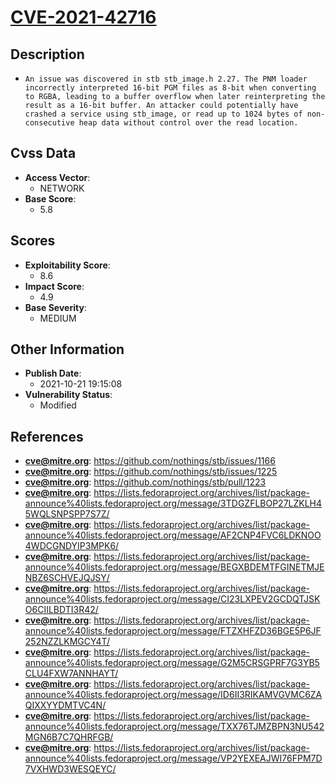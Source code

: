 
# [CVE-2021-42716](https://cve.mitre.org/cgi-bin/cvename.cgi?name=CVE-2021-42716)

## Description

- `An issue was discovered in stb stb_image.h 2.27. The PNM loader incorrectly interpreted 16-bit PGM files as 8-bit when converting to RGBA, leading to a buffer overflow when later reinterpreting the result as a 16-bit buffer. An attacker could potentially have crashed a service using stb_image, or read up to 1024 bytes of non-consecutive heap data without control over the read location.`

## Cvss Data

- **Access Vector**:
  - NETWORK
- **Base Score**:
  - 5.8

## Scores

- **Exploitability Score**:
  - 8.6
- **Impact Score**:
  - 4.9
- **Base Severity**:
  - MEDIUM

## Other Information

- **Publish Date**:
  - 2021-10-21 19:15:08
- **Vulnerability Status**:
  - Modified

## References

- **cve@mitre.org**: https://github.com/nothings/stb/issues/1166
- **cve@mitre.org**: https://github.com/nothings/stb/issues/1225
- **cve@mitre.org**: https://github.com/nothings/stb/pull/1223
- **cve@mitre.org**: https://lists.fedoraproject.org/archives/list/package-announce%40lists.fedoraproject.org/message/3TDGZFLBOP27LZKLH45WQLSNPSPP7S7Z/
- **cve@mitre.org**: https://lists.fedoraproject.org/archives/list/package-announce%40lists.fedoraproject.org/message/AF2CNP4FVC6LDKNOO4WDCGNDYIP3MPK6/
- **cve@mitre.org**: https://lists.fedoraproject.org/archives/list/package-announce%40lists.fedoraproject.org/message/BEGXBDEMTFGINETMJENBZ6SCHVEJQJSY/
- **cve@mitre.org**: https://lists.fedoraproject.org/archives/list/package-announce%40lists.fedoraproject.org/message/CI23LXPEV2GCDQTJSKO6CIILBDTI3R42/
- **cve@mitre.org**: https://lists.fedoraproject.org/archives/list/package-announce%40lists.fedoraproject.org/message/FTZXHFZD36BGE5P6JF252NZZLKMGCY4T/
- **cve@mitre.org**: https://lists.fedoraproject.org/archives/list/package-announce%40lists.fedoraproject.org/message/G2M5CRSGPRF7G3YB5CLU4FXW7ANNHAYT/
- **cve@mitre.org**: https://lists.fedoraproject.org/archives/list/package-announce%40lists.fedoraproject.org/message/ID6II3RIKAMVGVMC6ZAQIXXYYDMTVC4N/
- **cve@mitre.org**: https://lists.fedoraproject.org/archives/list/package-announce%40lists.fedoraproject.org/message/TXX76TJMZBPN3NU542MGN6B7C7QHRFGB/
- **cve@mitre.org**: https://lists.fedoraproject.org/archives/list/package-announce%40lists.fedoraproject.org/message/VP2YEXEAJWI76FPM7D7VXHWD3WESQEYC/
